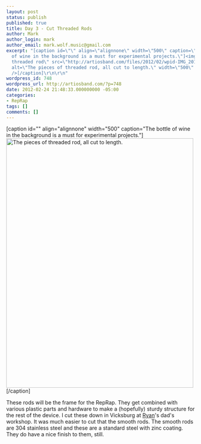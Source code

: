 ```yaml
---
layout: post
status: publish
published: true
title: Day 3 - Cut Threaded Rods
author: Mark
author_login: mark
author_email: mark.wolf.music@gmail.com
excerpt: "[caption id=\"\" align=\"alignnone\" width=\"500\" caption=\"The bottle
  of wine in the background is a must for experimental projects.\"]<img title=\"Cut
  threaded rod\" src=\"http://artiosband.com/files/2012/02/wpid-IMG_20120225_103308.jpg\"
  alt=\"The pieces of threaded rod, all cut to length.\" width=\"500\" height=\"667\"
  />[/caption]\r\n\r\n"
wordpress_id: 748
wordpress_url: http://artiosband.com/?p=748
date: 2012-02-24 21:48:33.000000000 -05:00
categories:
- RepRap
tags: []
comments: []
---
```

[caption id="" align="alignnone" width="500" caption="The bottle of wine in the background is a must for experimental projects."]<img title="Cut threaded rod" src="http://artiosband.com/files/2012/02/wpid-IMG_20120225_103308.jpg" alt="The pieces of threaded rod, all cut to length." width="500" height="667" />[/caption]

<a id="more"></a><a id="more-748"></a>

These rods will be the frame for the RepRap. They get combined with various plastic parts and hardware to make a (hopefully) sturdy structure for the rest of the device. I cut these down in Vicksburg at <a title="Ryan (Drums, Vocals)" href="http://artiosband.com/new-about-us/meet-the-band/ryan-drums-vocals/">Ryan</a>'s dad's workshop. It was much easier to cut that the smooth rods. The smooth rods are 304 stainless steel and these are a standard steel with zinc coating. They do have a nice finish to them, still.
